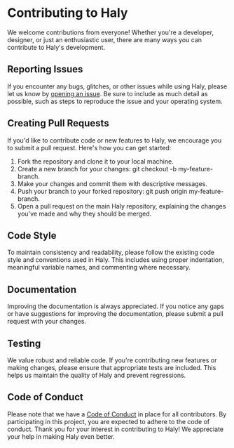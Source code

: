 # Contributing to Haly
We welcome contributions from everyone! Whether you're a developer, designer, or just an enthusiastic user, there are many ways you can contribute to Haly's development.
## Reporting Issues
If you encounter any bugs, glitches, or other issues while using Haly, please let us know by [opening an issue](https://github.com/UpMortem/slack-bot/issues). Be sure to include as much detail as possible, such as steps to reproduce the issue and your operating system.
## Creating Pull Requests
If you'd like to contribute code or new features to Haly, we encourage you to submit a pull request. Here's how you can get started:
1. Fork the repository and clone it to your local machine.
2. Create a new branch for your changes: git checkout -b my-feature-branch.
3. Make your changes and commit them with descriptive messages.
4. Push your branch to your forked repository: git push origin my-feature-branch.
5. Open a pull request on the main Haly repository, explaining the changes you've made and why they should be merged.
## Code Style
To maintain consistency and readability, please follow the existing code style and conventions used in Haly. This includes using proper indentation, meaningful variable names, and commenting where necessary.
## Documentation
Improving the documentation is always appreciated. If you notice any gaps or have suggestions for improving the documentation, please submit a pull request with your changes.
## Testing
We value robust and reliable code. If you're contributing new features or making changes, please ensure that appropriate tests are included. This helps us maintain the quality of Haly and prevent regressions.
## Code of Conduct
Please note that we have a [Code of Conduct](https://github.com/UpMortem/slack-bot/blob/master/CODE_OF_CONDUCT.md) in place for all contributors. By participating in this project, you are expected to adhere to the code of conduct.
Thank you for your interest in contributing to Haly! We appreciate your help in making Haly even better.
